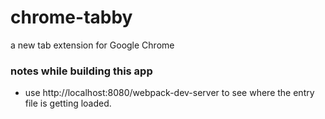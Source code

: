 # chrome-tabby
a new tab extension for Google Chrome


### notes while building this app

* use http://localhost:8080/webpack-dev-server to see where the entry file is getting loaded.